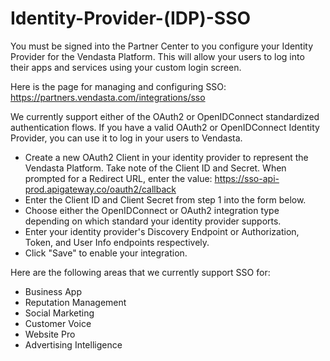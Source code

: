 # Identity-Provider-(IDP)-SSO

You must be signed into the Partner Center to you configure your Identity Provider for the Vendasta Platform. This will allow your users to log into their apps and services using your custom login screen.

Here is the page for managing and configuring SSO: https://partners.vendasta.com/integrations/sso

We currently support either of the OAuth2 or OpenIDConnect standardized authentication flows. If you have a valid OAuth2 or OpenIDConnect Identity Provider, you can use it to log in your users to Vendasta.
- Create a new OAuth2 Client in your identity provider to represent the Vendasta Platform. Take note of the Client ID and Secret. When prompted for a Redirect URL, enter the value: https://sso-api-prod.apigateway.co/oauth2/callback
- Enter the Client ID and Client Secret from step 1 into the form below.
- Choose either the OpenIDConnect or OAuth2 integration type depending on which standard your identity provider supports.
- Enter your identity provider's Discovery Endpoint or Authorization, Token, and User Info endpoints respectively.
- Click "Save" to enable your integration.

Here are the following areas that we currently support SSO for:
- Business App
- Reputation Management
- Social Marketing
- Customer Voice
- Website Pro
- Advertising Intelligence

